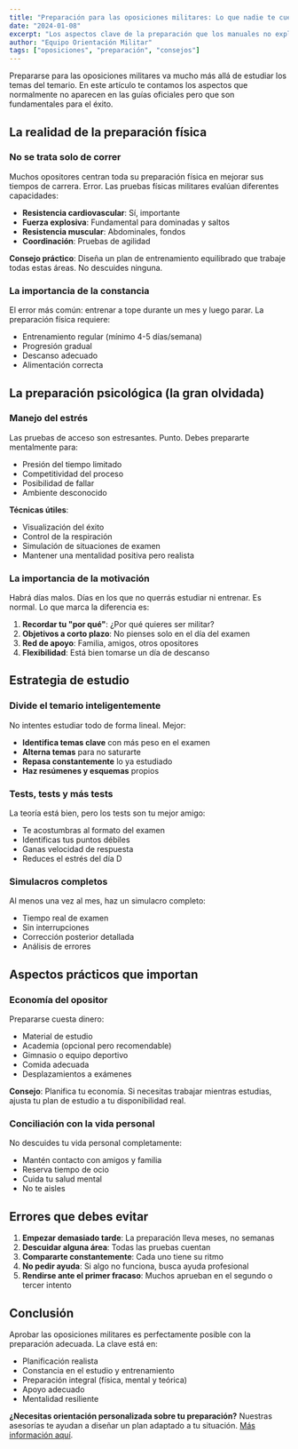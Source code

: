 ```yaml
---
title: "Preparación para las oposiciones militares: Lo que nadie te cuenta"
date: "2024-01-08"
excerpt: "Los aspectos clave de la preparación que los manuales no explican. Consejos prácticos de quien ha pasado por el proceso."
author: "Equipo Orientación Militar"
tags: ["oposiciones", "preparación", "consejos"]
---
```


Prepararse para las oposiciones militares va mucho más allá de estudiar los temas del temario. En este artículo te contamos los aspectos que normalmente no aparecen en las guías oficiales pero que son fundamentales para el éxito.

## La realidad de la preparación física

### No se trata solo de correr

Muchos opositores centran toda su preparación física en mejorar sus tiempos de carrera. Error. Las pruebas físicas militares evalúan diferentes capacidades:

- **Resistencia cardiovascular**: Sí, importante
- **Fuerza explosiva**: Fundamental para dominadas y saltos
- **Resistencia muscular**: Abdominales, fondos
- **Coordinación**: Pruebas de agilidad

**Consejo práctico**: Diseña un plan de entrenamiento equilibrado que trabaje todas estas áreas. No descuides ninguna.

### La importancia de la constancia

El error más común: entrenar a tope durante un mes y luego parar. La preparación física requiere:

- Entrenamiento regular (mínimo 4-5 días/semana)
- Progresión gradual
- Descanso adecuado
- Alimentación correcta

## La preparación psicológica (la gran olvidada)

### Manejo del estrés

Las pruebas de acceso son estresantes. Punto. Debes prepararte mentalmente para:

- Presión del tiempo limitado
- Competitividad del proceso
- Posibilidad de fallar
- Ambiente desconocido

**Técnicas útiles**:
- Visualización del éxito
- Control de la respiración
- Simulación de situaciones de examen
- Mantener una mentalidad positiva pero realista

### La importancia de la motivación

Habrá días malos. Días en los que no querrás estudiar ni entrenar. Es normal. Lo que marca la diferencia es:

1. **Recordar tu "por qué"**: ¿Por qué quieres ser militar?
2. **Objetivos a corto plazo**: No pienses solo en el día del examen
3. **Red de apoyo**: Familia, amigos, otros opositores
4. **Flexibilidad**: Está bien tomarse un día de descanso

## Estrategia de estudio

### Divide el temario inteligentemente

No intentes estudiar todo de forma lineal. Mejor:

- **Identifica temas clave** con más peso en el examen
- **Alterna temas** para no saturarte
- **Repasa constantemente** lo ya estudiado
- **Haz resúmenes y esquemas** propios

### Tests, tests y más tests

La teoría está bien, pero los tests son tu mejor amigo:

- Te acostumbras al formato del examen
- Identificas tus puntos débiles
- Ganas velocidad de respuesta
- Reduces el estrés del día D

### Simulacros completos

Al menos una vez al mes, haz un simulacro completo:

- Tiempo real de examen
- Sin interrupciones
- Corrección posterior detallada
- Análisis de errores

## Aspectos prácticos que importan

### Economía del opositor

Prepararse cuesta dinero:
- Material de estudio
- Academia (opcional pero recomendable)
- Gimnasio o equipo deportivo
- Comida adecuada
- Desplazamientos a exámenes

**Consejo**: Planifica tu economía. Si necesitas trabajar mientras estudias, ajusta tu plan de estudio a tu disponibilidad real.

### Conciliación con la vida personal

No descuides tu vida personal completamente:
- Mantén contacto con amigos y familia
- Reserva tiempo de ocio
- Cuida tu salud mental
- No te aisles

## Errores que debes evitar

1. **Empezar demasiado tarde**: La preparación lleva meses, no semanas
2. **Descuidar alguna área**: Todas las pruebas cuentan
3. **Compararte constantemente**: Cada uno tiene su ritmo
4. **No pedir ayuda**: Si algo no funciona, busca ayuda profesional
5. **Rendirse ante el primer fracaso**: Muchos aprueban en el segundo o tercer intento

## Conclusión

Aprobar las oposiciones militares es perfectamente posible con la preparación adecuada. La clave está en:

- Planificación realista
- Constancia en el estudio y entrenamiento
- Preparación integral (física, mental y teórica)
- Apoyo adecuado
- Mentalidad resiliente

**¿Necesitas orientación personalizada sobre tu preparación?** Nuestras asesorías te ayudan a diseñar un plan adaptado a tu situación. [Más información aquí](/asesorias).
